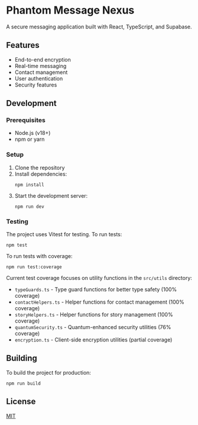 # Phantom Message Nexus

A secure messaging application built with React, TypeScript, and Supabase.

## Features

- End-to-end encryption
- Real-time messaging
- Contact management
- User authentication
- Security features

## Development

### Prerequisites

- Node.js (v18+)
- npm or yarn

### Setup

1. Clone the repository
2. Install dependencies:
   ```
   npm install
   ```
3. Start the development server:
   ```
   npm run dev
   ```

### Testing

The project uses Vitest for testing. To run tests:

```
npm test
```

To run tests with coverage:

```
npm run test:coverage
```

Current test coverage focuses on utility functions in the `src/utils` directory:
- `typeGuards.ts` - Type guard functions for better type safety (100% coverage)
- `contactHelpers.ts` - Helper functions for contact management (100% coverage)
- `storyHelpers.ts` - Helper functions for story management (100% coverage)
- `quantumSecurity.ts` - Quantum-enhanced security utilities (76% coverage)
- `encryption.ts` - Client-side encryption utilities (partial coverage)

## Building

To build the project for production:

```
npm run build
```

## License

[MIT](LICENSE)
